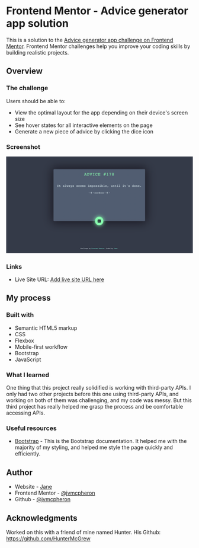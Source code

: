 # Frontend Mentor - Advice generator app solution

This is a solution to the [Advice generator app challenge on Frontend Mentor](https://www.frontendmentor.io/challenges/advice-generator-app-QdUG-13db). Frontend Mentor challenges help you improve your coding skills by building realistic projects.

## Overview

### The challenge

Users should be able to:

- View the optimal layout for the app depending on their device's screen size
- See hover states for all interactive elements on the page
- Generate a new piece of advice by clicking the dice icon

### Screenshot

![](./images/advicegen.png)


### Links

- Live Site URL: [Add live site URL here](https://jvmcpheron.github.io/advice-generator/)

## My process

### Built with

- Semantic HTML5 markup
- CSS
- Flexbox
- Mobile-first workflow
- Bootstrap
- JavaScript


### What I learned

One thing that this project really solidified is working with third-party APIs. I only had two other projects before this one using third-party APIs, and working on both of them was challenging, and my code was messy. But this third project has really helped me grasp the process and be comfortable accessing APIs.


### Useful resources

- [Bootstrap](https://getbootstrap.com/docs/5.2/getting-started/introduction/) - This is the Bootstrap documentation. It helped me with the majority of my styling, and helped me style the page quickly and efficiently.



## Author

- Website - [Jane](https://jvmcpheron.github.io/Bootstrap_Portfolio)
- Frontend Mentor - [@jvmcpheron](https://www.frontendmentor.io/profile/jvmcpheron)
- Github - [@jvmcpheron](https://github.com/jvmcpheron)



## Acknowledgments

Worked on this with a friend of mine named Hunter. His Github: https://github.com/HunterMcGrew 